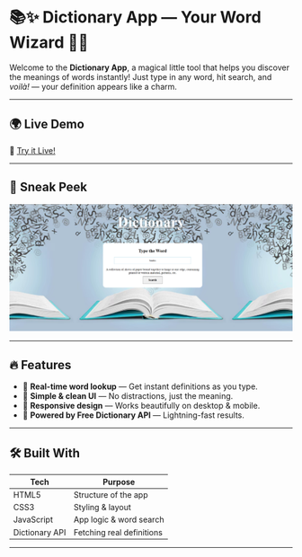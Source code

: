 # 📚✨ Dictionary App — Your Word Wizard 🧙‍♂️

Welcome to the **Dictionary App**, a magical little tool that helps you discover the meanings of words instantly! Just type in any word, hit search, and *voilà!* — your definition appears like a charm.

---

## 🌍 Live Demo

🚀 [Try it Live!](https://sarthdhakade963.github.io/Dictionary-App/)  

---

## 🧪 Sneak Peek
![Dictionary App](screenshot.png)

---

## 🔥 Features

- 🔎 **Real-time word lookup** — Get instant definitions as you type.
- 🧠 **Simple & clean UI** — No distractions, just the meaning.
- 🌈 **Responsive design** — Works beautifully on desktop & mobile.
- 🧩 **Powered by Free Dictionary API** — Lightning-fast results.

---

## 🛠️ Built With

| Tech         | Purpose                      |
|--------------|------------------------------|
| HTML5        | Structure of the app         |
| CSS3         | Styling & layout             |
| JavaScript   | App logic & word search      |
| Dictionary API | Fetching real definitions |

---

